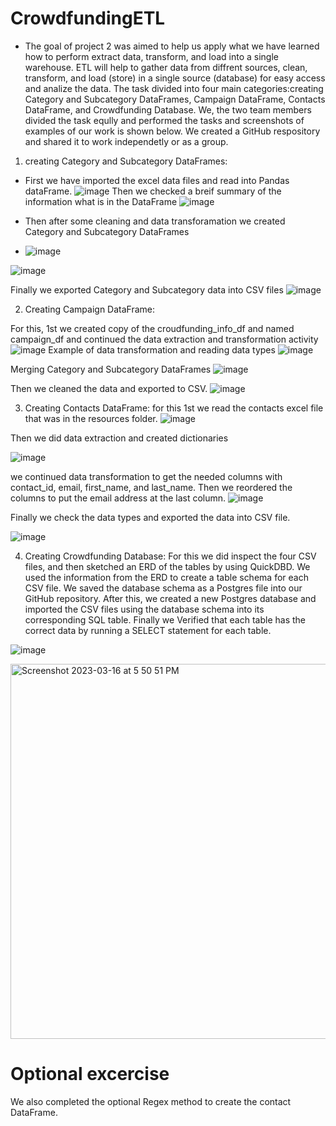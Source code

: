# CrowdfundingETL
* The goal of project 2 was aimed to help us apply what we have learned how to perform extract data, transform, and load into a single warehouse. ETL will help to gather data from diffrent sources, clean, transform, and load (store) in a single source (database) for easy access and analize the data. The task divided into four main categories:creating Category and Subcategory DataFrames, Campaign DataFrame, Contacts DataFrame, and Crowdfunding Database. We, the two team members divided the task eqully and performed the tasks and screenshots of examples of our work is shown below. We created a GitHub respository and shared it to work independetly or as a group.

1. creating Category and Subcategory DataFrames:

* First we have imported the excel data files and read into Pandas dataFrame.
![image](https://user-images.githubusercontent.com/117956888/225741748-4cbbd612-0dac-4f21-8058-287a9e32b7f0.png)
Then we checked a breif summary of the information  what is in the DataFrame 
![image](https://user-images.githubusercontent.com/117956888/225742098-18e4839a-d726-41cd-bce7-5221861bdd8d.png)

* Then after some cleaning and data transforamation we created Category and Subcategory DataFrames
* ![image](https://user-images.githubusercontent.com/117956888/225742710-1815e4da-5c56-4860-8bf3-45c23c43d24f.png)

![image](https://user-images.githubusercontent.com/117956888/225742924-8ae3305a-bcea-4cef-b933-9e885aeaee5d.png)

Finally we exported Category and Subcategory data into CSV files
![image](https://user-images.githubusercontent.com/117956888/225743781-cc9cd661-4fa7-4012-b1d7-e3e0b9a89bf3.png)

2. Creating Campaign DataFrame:

For this, 1st we created copy of the croudfunding_info_df and named campaign_df and continued the data extraction and transformation activity
![image](https://user-images.githubusercontent.com/117956888/225744472-6ddd3843-0d4d-4697-9c6e-11dde991ecf6.png)
Example of data transformation and reading data types
![image](https://user-images.githubusercontent.com/117956888/225744727-5448fcbd-127d-4f9d-945d-67f8d408d384.png)

Merging Category and Subcategory DataFrames
![image](https://user-images.githubusercontent.com/117956888/225745137-947a6127-98b3-4922-baf1-bfe614e8ddf2.png)

Then we cleaned the data and exported to CSV.
![image](https://user-images.githubusercontent.com/117956888/225745415-acd31d76-8907-4cdc-b585-9b377b95bf78.png)

3. Creating Contacts DataFrame: for this 1st we read the contacts  excel file that  was in the resources folder.
![image](https://user-images.githubusercontent.com/117956888/225745818-cc9fa9dc-736a-4a9a-b9dc-34d5e0793679.png)

Then we did data extraction and created dictionaries

![image](https://user-images.githubusercontent.com/117956888/225746119-2d236cc9-e11a-456b-b16e-706800cc54bc.png)

we continued data transformation to get the needed columns with contact_id,	email,	first_name, and	last_name. Then we reordered the columns to put the email address at the last column.
![image](https://user-images.githubusercontent.com/117956888/225747129-f047f1dc-c096-485d-ab9c-e55fa72dc87d.png)

Finally we check the data types and exported the data into CSV file.

![image](https://user-images.githubusercontent.com/117956888/225747292-3853aad0-56f9-440d-ae2f-c9956d417d32.png)

4. Creating Crowdfunding Database:
For this  we did inspect the four CSV files, and then sketched an ERD of the tables by using QuickDBD. We used the information from the ERD to create a table schema for each CSV file. We saved the database schema as a Postgres file into our GitHub repository. After this, we created a new Postgres database and imported the CSV files using the database schema into its corresponding SQL table.
Finally we Verified that each table has the correct data by running a SELECT statement for each table.

![image](https://user-images.githubusercontent.com/117956888/225748817-5fcd0f94-d9cb-4e26-99e7-fc4cd3bf99f9.png)


<img width="600" alt="Screenshot 2023-03-16 at 5 50 51 PM" src="https://user-images.githubusercontent.com/112666732/225783815-3fc07fb4-ad7b-4cf5-8020-3e55d34c2465.png">

# Optional excercise
 We also completed the optional Regex method to create the contact DataFrame.


